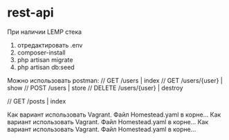 # rest-api
При наличии LEMP стека

1. отредактировать .env
2. composer-install
3. php artisan migrate
4. php artisan db:seed

Можно использовать postman:
// GET /users           | index
// GET /users/{user}    | show
// POST /users          | store
// DELETE /users/{user} | destroy

// GET /posts           | index

Как вариант использовать Vagrant. Файл Homestead.yaml в корне...
Как вариант использовать Vagrant. Файл Homestead.yaml в корне...
Как вариант использовать Vagrant. Файл Homestead.yaml в корне...
